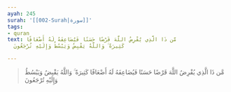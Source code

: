 ```yaml
---
ayah: 245
surah: '[[002-Surah|سورة]]'
tags:
- quran
text: مَّن ذَا الَّذِي يُقْرِضُ اللَّهَ قَرْضًا حَسَنًا فَيُضَاعِفَهُ لَهُ أَضْعَافًا
  كَثِيرَةً ۚ وَاللَّهُ يَقْبِضُ وَيَبْسُطُ وَإِلَيْهِ تُرْجَعُونَ

---
```

> مَّن ذَا الَّذِي يُقْرِضُ اللَّهَ قَرْضًا حَسَنًا فَيُضَاعِفَهُ لَهُ أَضْعَافًا كَثِيرَةً ۚ وَاللَّهُ يَقْبِضُ وَيَبْسُطُ وَإِلَيْهِ تُرْجَعُونَ
